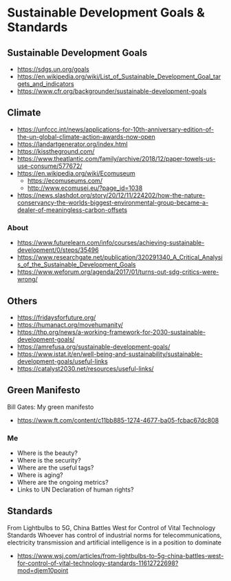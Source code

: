 # Sustainable Development Goals & Standards


## Sustainable Development Goals

* https://sdgs.un.org/goals
* https://en.wikipedia.org/wiki/List_of_Sustainable_Development_Goal_targets_and_indicators
* https://www.cfr.org/backgrounder/sustainable-development-goals

## Climate

* https://unfccc.int/news/applications-for-10th-anniversary-edition-of-the-un-global-climate-action-awards-now-open
* https://landartgenerator.org/index.html
* https://kisstheground.com/
* https://www.theatlantic.com/family/archive/2018/12/paper-towels-us-use-consume/577672/
* https://en.wikipedia.org/wiki/Ecomuseum
	* https://ecomuseums.com/
	* http://www.ecomusei.eu/?page_id=1038
* https://news.slashdot.org/story/20/12/11/224202/how-the-nature-conservancy-the-worlds-biggest-environmental-group-became-a-dealer-of-meaningless-carbon-offsets

### About

* https://www.futurelearn.com/info/courses/achieving-sustainable-development/0/steps/35496
* https://www.researchgate.net/publication/320291340_A_Critical_Analysis_of_the_Sustainable_Development_Goals
* https://www.weforum.org/agenda/2017/01/turns-out-sdg-critics-were-wrong/

## Others

* https://fridaysforfuture.org/
* https://humanact.org/movehumanity/
* https://thp.org/news/a-working-framework-for-2030-sustainable-development-goals/
* https://amrefusa.org/sustainable-development-goals/
* https://www.istat.it/en/well-being-and-sustainability/sustainable-development-goals/useful-links
* https://catalyst2030.net/resources/useful-links/




## Green Manifesto

Bill Gates: My green manifesto
* https://www.ft.com/content/c11bb885-1274-4677-ba05-fcbac67dc808

### Me

* Where is the beauty?
* Where is the security?
* Where are the useful tags?
* Where is aging?
* Where are the ongoing metrics?
* Links to UN Declaration of human rights?


## Standards

From Lightbulbs to 5G, China Battles West for Control of Vital Technology Standards
Whoever has control of industrial norms for telecommunications, electricity transmission and artificial intelligence is in a position to dominate
* https://www.wsj.com/articles/from-lightbulbs-to-5g-china-battles-west-for-control-of-vital-technology-standards-11612722698?mod=djem10point
